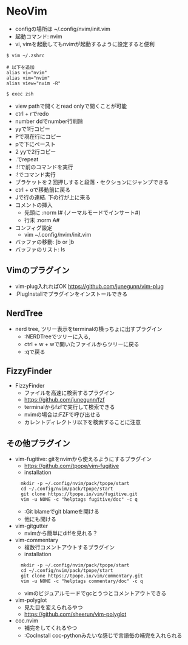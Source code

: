 # NeoVim
- configの場所は ~/.config/nvim/init.vim
- 起動コマンド: nvim
- vi, vimを起動してもnvimが起動するように設定すると便利

```
$ vim ~/.zshrc

# 以下を追加
alias vi="nvim"
alias vim="nvim"
alias view="nvim -R"

$ exec zsh
```

- view pathで開くとread onlyで開くことが可能
- ctrl + rでredo
- number ddでnumber行削除
- yyで1行コピー
- Pで現在行にコピー
- pで下にペースト
- 2 yyで2行コピー
- .でrepeat
- :!!で前のコマンドを実行
- :!でコマンド実行
- ブラケットを２回押しすると段落・セクションにジャンプできる
- ctrl + oで移動前に戻る
- Jで行の連結. 下の行が上に来る
- コメントの挿入
  - 先頭に  :norm I# (ノーマルモードでインサート#)
  - 行末    :norm A# 
- コンフィグ設定
  - vim ~/.config/nvim/init.vim
- バッファの移動: [b or ]b
- バッファのリスト: ls

## Vimのプラグイン
- vim-plug入れればOK https://github.com/junegunn/vim-plug
- :PlugInstallでプラグインをインストールできる

## NerdTree
- nerd tree, ツリー表示をterminalの横っちょに出すプラグイン
  - :NERDTreeでツリーに入る, 
  - ctrl + w + wで開いたファイルからツリーに戻る
  - :qで戻る

## FizzyFinder
- FizzyFinder
  - ファイルを高速に検索するプラグイン
  - https://github.com/junegunn/fzf 
  - terminalからfzfで実行して検索できる
  - nvimの場合は:FZFで呼び出せる
  - カレントディレクトリ以下を検索することに注意

## その他プラグイン
- vim-fugitive: gitをnvimから使えるようにするプラグイン
  - https://github.com/tpope/vim-fugitive
  - installation
  ```terminal
    mkdir -p ~/.config/nvim/pack/tpope/start
    cd ~/.config/nvim/pack/tpope/start
    git clone https://tpope.io/vim/fugitive.git
    vim -u NONE -c "helptags fugitive/doc" -c q
  ```
  - :Git blameでgit blameを開ける
  - 他にも開ける
- vim-gitgutter
  - nvimから簡単にdiffを見れる？
- vim-commentary
  - 複数行コメントアウトするプラグイン
  - installation
  ```terminal
    mkdir -p ~/.config/nvim/pack/tpope/start
    cd ~/.config/nvim/pack/tpope/start
    git clone https://tpope.io/vim/commentary.git
    vim -u NONE -c "helptags commentary/doc" -c q
  ```
  - vimのビジュアルモードでgcとうつとコメントアウトできる
- vim-polyglot
  - 見た目を変えられるやつ
  - https://github.com/sheerun/vim-polyglot 
- coc.nvim
  - 補完をしてくれるやつ
  - :CocInstall coc-pythonみたいな感じで言語毎の補完を入れられる
